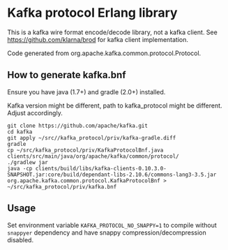 # Kafka protocol Erlang library

This is a kafka wire format encode/decode library, not a kafka client.
See https://github.com/klarna/brod for kafka client implementation.

Code generated from org.apache.kafka.common.protocol.Protocol.

## How to generate kafka.bnf
Ensure you have java (1.7+) and gradle (2.0+) installed.

Kafka version might be different, path to kafka_protocol might be different. Adjust accordingly.

    git clone https://github.com/apache/kafka.git
    cd kafka
    git apply ~/src//kafka_protocol/priv/kafka-gradle.diff
    gradle
    cp ~/src/kafka_protocol/priv/KafkaProtocolBnf.java clients/src/main/java/org/apache/kafka/common/protocol/
    ./gradlew jar
    java -cp clients/build/libs/kafka-clients-0.10.3.0-SNAPSHOT.jar:core/build/dependant-libs-2.10.6/commons-lang3-3.5.jar org.apache.kafka.common.protocol.KafkaProtocolBnf > ~/src/kafka_protocol/priv/kafka.bnf

## Usage
Set environment variable `KAFKA_PROTOCOL_NO_SNAPPY=1` to compile without 
`snappyer` dependency and have snappy compression/decompression disabled.

